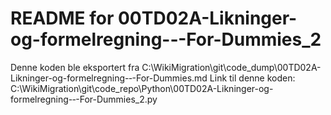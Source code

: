 # README for 00TD02A-Likninger-og-formelregning-‐-For-Dummies_2
Denne koden ble eksportert fra C:\WikiMigration\git\code_dump\00TD02A-Likninger-og-formelregning-‐-For-Dummies.md
Link til denne koden: C:\WikiMigration\git\code_repo\Python\00TD02A-Likninger-og-formelregning-‐-For-Dummies_2.py

